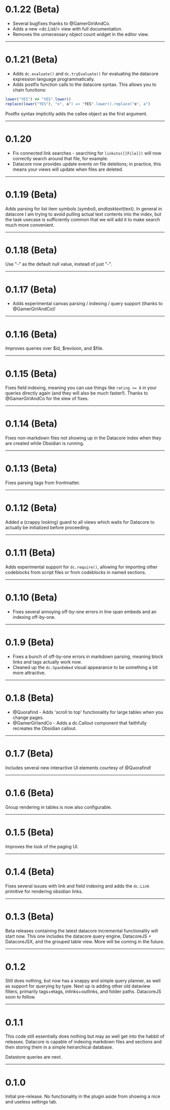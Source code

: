 # 0.1.22 (Beta)

- Several bugfixes thanks to @GamerGirlAndCo.
- Adds a new <dc.List/> view with full documentation.
- Removes the unnecessary object count widget in the editor view.

---

# 0.1.21 (Beta)

- Adds `dc.evaluate()` and `dc.tryEvaluate()` for evaluating the datacore expression language programmatically.
- Adds postfix function calls to the datacore syntax. This allows you to chain functions:

```js
lower("YES") => "YES".lower()
replace(lower("YES"), "e", a") => "YES".lower().replace("e", a")
```

Postfix syntax implicitly adds the callee object as the first argument.

---

# 0.1.20

- Fix connected link searches - searching for `linksto([[File]])` will now correctly search around that file, for example.
- Datacore now provides update events on file deletions; in practice, this means your views will update when files are deleted.

---

# 0.1.19 (Beta)

Adds parsing for list item symbols ($symbol), and task text ($text). In general in datacore I am trying to avoid pulling actual text contents into the index, but the task usecase is sufficiently common that
we will add it to make search much more convenient.

---

# 0.1.18 (Beta)

Use "\-" as the default null value, instead of just "-".

---

# 0.1.17 (Beta)

- Adds experimental canvas parsing / indexing / query support (thanks to @GamerGirlAndCo)!

---

# 0.1.16 (Beta)

Improves queries over $id, $revision, and $file.

---

# 0.1.15 (Beta)

Fixes field indexing, meaning you can use things like `rating >= 8` in your queries directly again (and they will also be much faster!). Thanks to @GamerGirlAndCo for the slew of fixes.

---

# 0.1.14 (Beta)

Fixes non-markdown files not showing up in the Datacore index when they are created while Obsidian is running.

---

# 0.1.13 (Beta)

Fixes parsing tags from frontmatter.

---

# 0.1.12 (Beta)

Added a (crappy looking) guard to all views which waits for Datacore to actually be initialized before proceeding.

---

# 0.1.11 (Beta)

Adds experimental support for `dc.require()`, allowing for importing other codeblocks from script files or from codeblocks in named sections.

---

# 0.1.10 (Beta)

- Fixes several annoying off-by-one errors in line span embeds and an indexing off-by-one.

---

# 0.1.9 (Beta)

- Fixes a bunch of off-by-one errors in markdown parsing, meaning block links and tags actually work now.
- Cleaned up the `dc.SpanEmbed` visual appearance to be something a bit more attractive.

---

# 0.1.8 (Beta)

- @Quorafind - Adds 'scroll to top' functionality for large tables when you change pages.
- @GamerGirlandCo - Adds a dc.Callout component that faithfully recreates the Obsidian callout.

---

# 0.1.7 (Beta)

Includes several new interactive UI elements courtesy of @Quorafind!

---

# 0.1.6 (Beta)

Group rendering in tables is now also configurable.

---

# 0.1.5 (Beta)

Improves the look of the paging UI.

---

# 0.1.4 (Beta)

Fixes several issues with link and field indexing and adds the `dc.Link` primitive for rendering obsidian links.


---

# 0.1.3 (Beta)

Beta releases containing the latest datacore incremental functionality will start now. This one includes the datacore query engine, DatacoreJS + DatacoreJSX, and the grouped table view. More will be coming in the future.

---

# 0.1.2

Still does nothing, but now has a snappy and simple query planner, as well as support for querying by type.
Next up is adding other old dataview filters, primarily tags+etags, inlinks+outlinks, and folder paths. DatacoreJS soon
to follow.

---

# 0.1.1

This code still essentially does nothing but may as well get into the habbit of releases. Datacore is capable of
indexing markdown files and sections and then storing them in a simple heirarchical database.

Datastore queries are next.

---

# 0.1.0

Initial pre-release. No functionality in the plugin aside from showing a nice and useless settings tab.